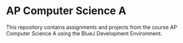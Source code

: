 # AP Computer Science A

This repository contains assignments and projects from the course AP Computer Science A using the BlueJ Development Environment.
